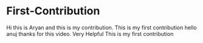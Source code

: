 # First-Contribution
Hi this is Aryan and this is my contribution.
This is my first contribution
hello anuj thanks for this video. Very Helpful
This is my first contribution
